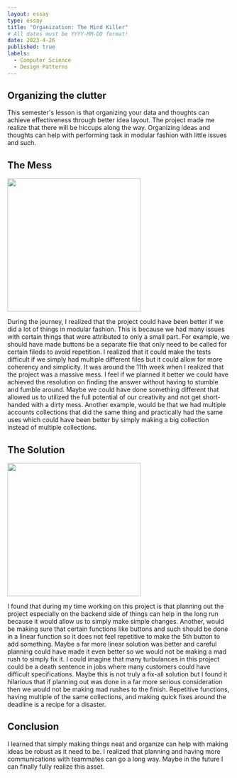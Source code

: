 ```yaml
---
layout: essay
type: essay
title: "Organization: The Mind Killer"
# All dates must be YYYY-MM-DD format!
date: 2023-4-26
published: true
labels:
  - Computer Science
  - Design Patterns
---
```


## Organizing the clutter

This semester's lesson is that organizing your data and thoughts can achieve effectiveness through better idea layout. The project made me realize that there will be hiccups along the way. Organizing ideas and thoughts can help with performing task in modular fashion with little issues and such. 

## The Mess

<img width="300px" class="rounded float-start pe-4" src="https://www.freepik.com/free-vector/dirty-room-interior-composition-with-indoor-view-living-room-with-decorations-wall-paintings-rubbish-vector-illustration_31756199.htm#query=Mess&position=1&from_view=search&track=sph">

During the journey, I realized that the project could have been better if we did a lot of things in modular fashion. This is because we had many issues with certain things that were attributed to only a small part. For example, we should have made buttons be a separate file that only need to be called for certain fileds to avoid repetition. I realized that it could make the tests difficult if we simply had multiple different files but it could allow for more coherency and simplicity. It was around the 11th week when I realized that the project was a massive mess. I feel if we planned it better we could have achieved the resolution on finding the answer without having to stumble and fumble around. Maybe we could have done something different that allowed us to utilized the full potential of our creativity and not get short-handed with a dirty mess. Another example, would be that we had multiple accounts collections that did the same thing and practically had the same uses which could have been better by simply making a big collection instead of multiple collections.

## The Solution

<img width="300px" class="rounded float-start pe-4" src="https://www.freepik.com/free-photo/person-taking-care-office-cleaning_25219793.htm#query=clean&position=2&from_view=search&track=sph">

I found that during my time working on this project is that planning out the project especially on the backend side of things can help in the long run because it would allow us to simply make simple changes. Another, would be making sure that certain functions like buttons and such should be done in a linear function so it does not feel repetitive to make the 5th button to add something. Maybe a far more linear solution was better and careful planning could have made it even better so we would not be making a mad rush to simply fix it. I could imagine that many turbulances in this project could be a death sentence in jobs where many customers could have difficult specifications. Maybe this is not truly a fix-all solution but I found it hilarious that if planning out was done in a far more serious consideration then we would not be making mad rushes to the finish. Repetitive functions, having multiple of the same collections, and making quick fixes around the deadline is a recipe for a disaster.

## Conclusion

I learned that simply making things neat and organize can help with making ideas be robust as it need to be. I realized that planning and having more communications with teammates can go a long way. Maybe in the future I can finally fully realize this asset.
